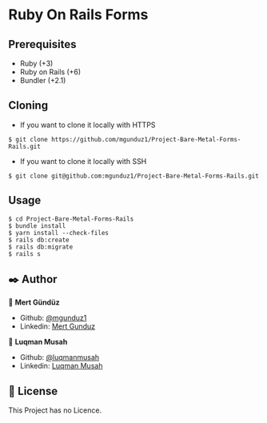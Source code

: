 # Ruby On Rails Forms

## Prerequisites
- Ruby (+3)
- Ruby on Rails (+6)
- Bundler (+2.1)

## Cloning

- If you want to clone it locally with HTTPS
```
$ git clone https://github.com/mgunduz1/Project-Bare-Metal-Forms-Rails.git
```

- If you want to clone it locally with SSH
```
$ git clone git@github.com:mgunduz1/Project-Bare-Metal-Forms-Rails.git
```

## Usage

```
$ cd Project-Bare-Metal-Forms-Rails
$ bundle install
$ yarn install --check-files
$ rails db:create
$ rails db:migrate
$ rails s
```


## ✒️  Author <a name = "author"></a>

👤 **Mert Gündüz**
- Github: [@mgunduz1](https://github.com/mgunduz1)
- Linkedin: [Mert Gunduz](https://www.linkedin.com/in/mert-gunduz-875280202/)


👤 **Luqman Musah**
- Github: [@luqmanmusah](https://github.com/luqmanmusah)
- Linkedin: [Luqman Musah](https://www.linkedin.com/in/luqman-musah/)


## 📝 License

This Project has no Licence.
